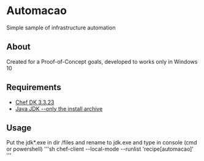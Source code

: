 # Automacao

Simple sample of infrastructure automation

## About
Created for a Proof-of-Concept goals, developed to works only in Windows 10

## Requirements

* [Chef DK 3.3.23](https://downloads.chef.io/chefdk/)
* [Java JDK --only the install archive](http://www.oracle.com/technetwork/java/javase/downloads/index.html)

## Usage

Put the jdk*.exe in dir /files and rename to jdk.exe and type in console (cmd or powershell)
'''sh
chef-client --local-mode --runlist 'recipe[automacao]'
'''